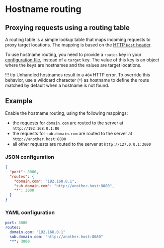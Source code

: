 # Hostname routing

## Proxying requests using a routing table
A routing table is a simple lookup table that maps incoming requests to proxy target locations. The mapping is based on the [HTTP `Host` header](https://www.w3.org/Protocols/rfc2616/rfc2616-sec14.html).

To use hostname routing, you need to provide a `routes` key in your [configuration file](configuration.md), instead of a `target` key. The value of this key is an object where the keys are hostnames and the values are target locations.

!!! tip
    Unhandled hostnames result in a `404` HTTP error.
    To override this behavior, use a wildcard character (`*`) as hostname
    to define the route matched by default when a hostname is not found.

## Example
Enable the hostname routing, using the following mappings:

- the requests for `domain.com` are routed to the server at `http://192.168.0.1:80`
- the requests for `sub.domain.com` are routed to the server at `http://another.host:8080`
- all other requests are routed to the server at `http://127.0.0.1:3000`

### JSON configuration

```json
{
  "port": 8080,
  "routes": {
    "domain.com": "192.168.0.1",
    "sub.domain.com": "http://another.host:8080",
    "*": 3000
  }
}
```

### YAML configuration

```yaml
port: 8080
routes:
  domain.com: "192.168.0.1"
  sub.domain.com: "http://another.host:8080"
  "*": 3000
```
